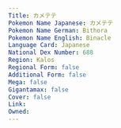 ```yaml
---
﻿Title: カメテテ
Pokemon Name Japanese: カメテテ
Pokemon Name German: Bithora
Pokemon Name English: Binacle
Language Card: Japanese
National Dex Number: 688
Region: Kalos
Regional Form: false
Additional Form: false
Mega: false
Gigantamax: false
Cover: false
Link: 
Owned: 
---
```

